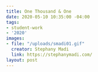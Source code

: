 ```yaml
---
title: One Thousand & One
date: 2020-05-10 10:35:00 -04:00
tags:
- student-work
- '2020'
images:
- file: "/uploads/smadi01.gif"
  creator: Stephany Madi
  link: https://stephanymadi.com/
layout: post
---
```

